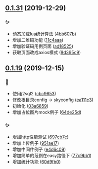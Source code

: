 ## [0.1.31](https://github.com/kongnet/skybase-template/compare/v0.1.19...v0.1.31) (2019-12-29)


### :sparkles:

* 动态加载lua统计算法 ([4bb607b](https://github.com/kongnet/skybase-template/commit/4bb607b))
* 增加二维码功能 ([11c4aaa](https://github.com/kongnet/skybase-template/commit/11c4aaa))
* 增加验证码用例页面 ([ad18525](https://github.com/kongnet/skybase-template/commit/ad18525))
* 获取页面改成axios模式 ([8d395c9](https://github.com/kongnet/skybase-template/commit/8d395c9))



## [0.1.19](https://github.com/kongnet/skybase-template/compare/03a6859...v0.1.19) (2019-12-15)


### :art:

* 使用j2sql2 ([cbc9653](https://github.com/kongnet/skybase-template/commit/cbc9653))
* 修改根目录config -> skyconfig ([ea111c3](https://github.com/kongnet/skybase-template/commit/ea111c3))
* 初始化 ([03a6859](https://github.com/kongnet/skybase-template/commit/03a6859))
* 增加占位图片mock例子 ([64de25d](https://github.com/kongnet/skybase-template/commit/64de25d))

### :sparkles:

* 增加http性能测试 ([697cb7c](https://github.com/kongnet/skybase-template/commit/697cb7c))
* 增加上传例子 ([951ae17](https://github.com/kongnet/skybase-template/commit/951ae17))
* 增加中间件例子 ([e4d6c09](https://github.com/kongnet/skybase-template/commit/e4d6c09))
* 增加简单的范例在easy路径下 ([77c9bb1](https://github.com/kongnet/skybase-template/commit/77c9bb1))
* 增加统计功能 ([60d9fb0](https://github.com/kongnet/skybase-template/commit/60d9fb0))



